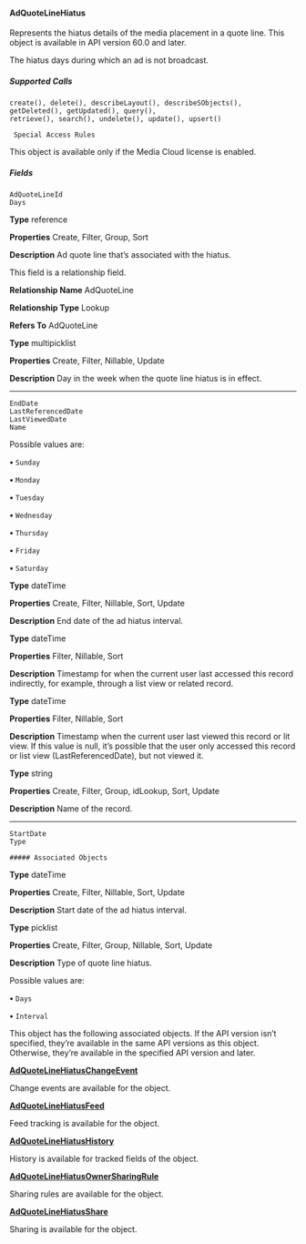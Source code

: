 #### AdQuoteLineHiatus

Represents the hiatus details of the media placement in a quote line. This object is available in API version 60.0 and later.

The hiatus days during which an ad is not broadcast.

##### Supported Calls
```
create(), delete(), describeLayout(), describeSObjects(), getDeleted(), getUpdated(), query(),
retrieve(), search(), undelete(), update(), upsert()

 Special Access Rules

```
This object is available only if the Media Cloud license is enabled.

##### Fields

```
AdQuoteLineId
Days

```

**Type**
reference

**Properties**
Create, Filter, Group, Sort

**Description**
Ad quote line that’s associated with the hiatus.

This field is a relationship field.

**Relationship Name**
AdQuoteLine

**Relationship Type**
Lookup

**Refers To**
AdQuoteLine

**Type**
multipicklist

**Properties**
Create, Filter, Nillable, Update

**Description**
Day in the week when the quote line hiatus is in effect.


-----

```
EndDate
LastReferencedDate
LastViewedDate
Name

```

Possible values are:

**•** `Sunday`

**•** `Monday`

**•** `Tuesday`

**•** `Wednesday`

**•** `Thursday`

**•** `Friday`

**•** `Saturday`

**Type**
dateTime

**Properties**
Create, Filter, Nillable, Sort, Update

**Description**
End date of the ad hiatus interval.

**Type**
dateTime

**Properties**
Filter, Nillable, Sort

**Description**
Timestamp for when the current user last accessed this record indirectly, for example, through
a list view or related record.

**Type**
dateTime

**Properties**
Filter, Nillable, Sort

**Description**
Timestamp when the current user last viewed this record or lit view. If this value is null, it’s
possible that the user only accessed this record or list view (LastReferencedDate), but not
viewed it.

**Type**
string

**Properties**
Create, Filter, Group, idLookup, Sort, Update

**Description**
Name of the record.


-----

```
StartDate
Type

##### Associated Objects

```

**Type**
dateTime

**Properties**
Create, Filter, Nillable, Sort, Update

**Description**
Start date of the ad hiatus interval.

**Type**
picklist

**Properties**
Create, Filter, Group, Nillable, Sort, Update

**Description**
Type of quote line hiatus.

Possible values are:

**•** `Days`

**•** `Interval`


This object has the following associated objects. If the API version isn’t specified, they’re available in the same API versions as this object.
Otherwise, they’re available in the specified API version and later.

**[AdQuoteLineHiatusChangeEvent](https://developer.salesforce.com/docs/atlas.en-us.254.0.object_reference.meta/object_reference/sforce_api_associated_objects_change_event.htm)**

Change events are available for the object.

**[AdQuoteLineHiatusFeed](https://developer.salesforce.com/docs/atlas.en-us.254.0.object_reference.meta/object_reference/sforce_api_associated_objects_feed.htm)**

Feed tracking is available for the object.

**[AdQuoteLineHiatusHistory](https://developer.salesforce.com/docs/atlas.en-us.254.0.industries_reference.meta/industries_reference/sforce_api_associated_objects_history.htm)**

History is available for tracked fields of the object.

**[AdQuoteLineHiatusOwnerSharingRule](https://developer.salesforce.com/docs/atlas.en-us.254.0.industries_reference.meta/industries_reference/sforce_api_associated_objects_ownersharingrule.htm)**

Sharing rules are available for the object.

**[AdQuoteLineHiatusShare](https://developer.salesforce.com/docs/atlas.en-us.254.0.industries_reference.meta/industries_reference/sforce_api_associated_objects_share.htm)**

Sharing is available for the object.
